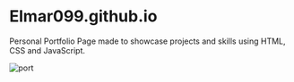 # Elmar099.github.io
Personal Portfolio Page made to showcase projects and skills using HTML, CSS and JavaScript.

![port](https://user-images.githubusercontent.com/101601240/182050956-749a1fab-8cce-40f0-838a-2c7c084d91bb.png)
